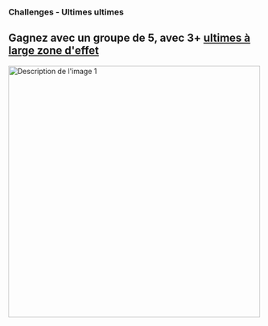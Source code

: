 ### Challenges - Ultimes ultimes

 <div>
    <h2>Gagnez avec un groupe de 5, avec 3+ <ins>ultimes à large zone d'effet<ins></h2>
    <img src="../resources/harmonie/ultime.JPG" alt="Description de l'image 1"  width="500">
</div>

